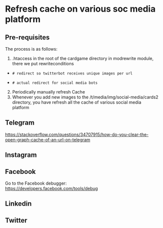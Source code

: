 # Refresh cache on various soc media platform

## Pre-requisites
The process is as follows:
1. .htaccess in the root of the cardgame directory in modrewrite module, there we put rewriteconditions

-     # redirect so twitterbot receives unique images per url
-     # actual redirect for social media bots
2. Periodically manually refresh Cache
3. Whenever you add new images to the /t/media/img/social-media/cards2 directory, you have refresh all the cache of various social media platform

## Telegram

https://stackoverflow.com/questions/34707915/how-do-you-clear-the-open-graph-cache-of-an-url-on-telegram

## Instagram


## Facebook
Go to the Facebook debugger: https://developers.facebook.com/tools/debug


## Linkedin

## Twitter 

